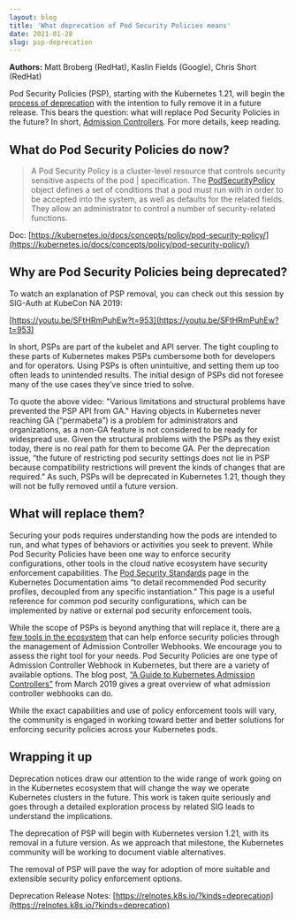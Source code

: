 ```yaml
---
layout: blog
title: 'What deprecation of Pod Security Policies means'
date: 2021-01-28
slug: psp-deprecation
---
```


**Authors:** Matt Broberg (RedHat), Kaslin Fields (Google), Chris Short (RedHat)

Pod Security Policies (PSP), starting with the Kubernetes 1.21, will begin the [process of deprecation](https://kubernetes.io/docs/reference/using-api/deprecation-policy/) with the intention to fully remove it in a future release. This bears the question: what will replace Pod Security Policies in the future? In short, [Admission Controllers](https://kubernetes.io/docs/reference/access-authn-authz/admission-controllers/). For more details, keep reading.


## What do Pod Security Policies do now?

> A Pod Security Policy is a cluster-level resource that controls security sensitive aspects of the pod | specification. The [PodSecurityPolicy](https://kubernetes.io/docs/reference/generated/kubernetes-api/v1.20/#podsecuritypolicy-v1beta1-policy) object defines a set of conditions that a pod must run with in order to be accepted into the system, as well as defaults for the related fields. They allow an administrator to control a number of security-related functions.

Doc: [https://kubernetes.io/docs/concepts/policy/pod-security-policy/](https://kubernetes.io/docs/concepts/policy/pod-security-policy/)


## Why are Pod Security Policies being deprecated? 

To watch an explanation of PSP removal, you can check out this session by SIG-Auth at KubeCon NA 2019:

[https://youtu.be/SFtHRmPuhEw?t=953](https://youtu.be/SFtHRmPuhEw?t=953) 

In short, PSPs are part of the kubelet and API server. The tight coupling to these parts of Kubernetes makes PSPs cumbersome both for developers and for operators. Using PSPs is often unintuitive, and setting them up too often leads to unintended results. The initial design of PSPs did not foresee many of the use cases they’ve since tried to solve.

To quote the above video: "Various limitations and structural problems have prevented the PSP API from GA." Having objects in Kubernetes never reaching GA (“permabeta”) is a problem for administrators and organizations, as a non-GA feature is not considered to be ready for widespread use. Given the structural problems with the PSPs as they exist today, there is no real path for them to become GA. Per the deprecation issue, “the future of restricting pod security settings does not lie in PSP because compatibility restrictions will prevent the kinds of changes that are required.” As such, PSPs will be deprecated in Kubernetes 1.21, though they will not be fully removed until a future version.


## What will replace them? 

Securing your pods requires understanding how the pods are intended to run, and what types of behaviors or activities you seek to prevent. While Pod Security Policies have been one way to enforce security configurations, other tools in the cloud native ecosystem have security enforcement capabilities. The [Pod Security Standards](https://kubernetes.io/docs/concepts/security/pod-security-standards/) page in the Kubernetes Documentation aims “to detail recommended Pod security profiles, decoupled from any specific instantiation.”  This page is a useful reference for common pod security configurations, which can be implemented by native or external pod security enforcement tools.

While the scope of PSPs is beyond anything that will replace it, there are [a few tools in the ecosystem](https://landscape.cncf.io/card-mode?category=security-compliance&grouping=category) that can help enforce security policies through the management of Admission Controller Webhooks. We encourage you to assess the right tool for your needs. Pod Security Policies are one type of Admission Controller Webhook in Kubernetes, but there are a variety of available options. The blog post, [“A Guide to Kubernetes Admission Controllers”](https://kubernetes.io/blog/2019/03/21/a-guide-to-kubernetes-admission-controllers/) from March 2019 gives a great overview of what admission controller webhooks can do.

While the exact capabilities and use of policy enforcement tools will vary, the community is engaged in working toward better and better solutions for enforcing security policies across your Kubernetes pods.


## Wrapping it up

Deprecation notices draw our attention to the wide range of work going on in the Kubernetes ecosystem that will change the way we operate Kubernetes clusters in the future. This work is taken quite seriously and goes through a detailed exploration process by related SIG leads to understand the implications.

The deprecation of PSP will begin with Kubernetes version 1.21, with its removal in a future version. As we approach that milestone, the Kubernetes community will be working to document viable alternatives.

The removal of PSP will pave the way for adoption of more suitable and extensible security policy enforcement options.

Deprecation Release Notes: [https://relnotes.k8s.io/?kinds=deprecation](https://relnotes.k8s.io/?kinds=deprecation)

